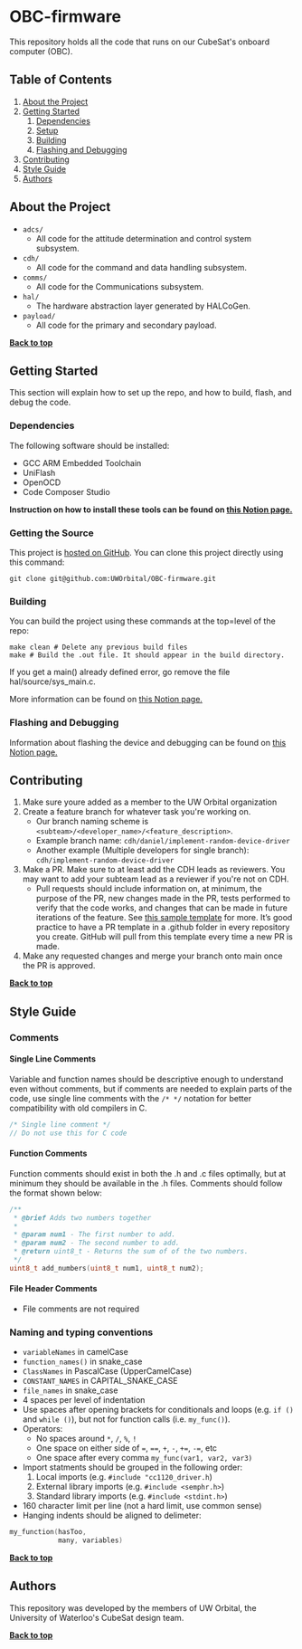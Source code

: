 # OBC-firmware

This repository holds all the code that runs on our CubeSat's onboard computer (OBC).

## Table of Contents

1. [About the Project](#about-the-project)
1. [Getting Started](#getting-started)
    1. [Dependencies](#dependencies)
    2. [Setup](#getting-the-source)
    3. [Building](#building)
    4. [Flashing and Debugging](#flashing-and-debugging)
1. [Contributing](#contributing)
1. [Style Guide](#style-guide)
1. [Authors](#authors)

## About the Project

* `adcs/`
    * All code for the attitude determination and control system subsystem.
* `cdh/`
    * All code for the command and data handling subsystem.
* `comms/`
    * All code for the Communications subsystem.
* `hal/`
    * The hardware abstraction layer generated by HALCoGen.
* `payload/`
    * All code for the primary and secondary payload.

**[Back to top](#table-of-contents)**

## Getting Started

This section will explain how to set up the repo, and how to build, flash, and debug the code.

### Dependencies

The following software should be installed:
* GCC ARM Embedded Toolchain
* UniFlash
* OpenOCD
* Code Composer Studio

**Instruction on how to install these tools can be found on [this Notion page.](https://www.notion.so/uworbital/OBC-Firmware-Development-Workflow-ab037261ce6c45189ea5ca8486b02c6b)**

### Getting the Source

This project is [hosted on GitHub](https://github.com/UWOrbital/OBC-firmware). You can clone this project directly using this command:
```
git clone git@github.com:UWOrbital/OBC-firmware.git
```

### Building

You can build the project using these commands at the top=level of the repo:

```
make clean # Delete any previous build files
make # Build the .out file. It should appear in the build directory.
```
If you get a main() already defined error, go remove the file hal/source/sys_main.c.

More information can be found on [this Notion page.](https://www.notion.so/uworbital/OBC-Firmware-Development-Workflow-ab037261ce6c45189ea5ca8486b02c6b)

### Flashing and Debugging
Information about flashing the device and debugging can be found on [this Notion page.](https://www.notion.so/uworbital/OBC-Firmware-Development-Workflow-ab037261ce6c45189ea5ca8486b02c6b)

## Contributing
1. Make sure youre added as a member to the UW Orbital organization
2. Create a feature branch for whatever task you're working on.
    * Our branch naming scheme is `<subteam>/<developer_name>/<feature_description>`.
    * Example branch name: `cdh/daniel/implement-random-device-driver`
    * Another example (Multiple developers for single branch): `cdh/implement-random-device-driver`
3. Make a PR. Make sure to at least add the CDH leads as reviewers. You may want to add your subteam lead as a reviewer if you're not on CDH.
    * Pull requests should include information on, at minimum, the purpose of the PR, new changes made in the PR, tests performed to verify that the code works, and changes that can be made in future iterations of the feature. See [this sample template](https://github.com/UWOrbital/CC1120Driver/blob/main/.github/pull_request_template.md) for more. It’s good practice to have a PR template in a .github folder in every repository you create. GitHub will pull from this template every time a new PR is made.
5. Make any requested changes and merge your branch onto main once the PR is approved.

**[Back to top](#table-of-contents)**

## Style Guide

### Comments

#### Single Line Comments

Variable and function names should be descriptive enough to understand even without comments, but if comments are needed to explain parts of the code, use single line comments with the `/* */` notation for better compatibility with old compilers in C.
```c
/* Single line comment */
// Do not use this for C code
```
#### Function Comments

Function comments should exist in both the .h and .c files optimally, but at minimum they should be available in the .h files. Comments should follow the format shown below:
```c
/**
 * @brief Adds two numbers together
 * 
 * @param num1 - The first number to add.
 * @param num2 - The second number to add.
 * @return uint8_t - Returns the sum of of the two numbers.
 */
uint8_t add_numbers(uint8_t num1, uint8_t num2);
```

#### File Header Comments

-   File comments are not required

### ****Naming and typing conventions****

-   `variableNames` in camelCase
-   `function_names()` in snake_case
-   `ClassNames` in PascalCase (UpperCamelCase)
-   `CONSTANT_NAMES` in CAPITAL_SNAKE_CASE
-   `file_names` in snake_case
-   4 spaces per level of indentation
-   Use spaces after opening brackets for conditionals and loops (e.g. `if ()` and `while ()`), but not for function calls (i.e. `my_func()`).
-   Operators:
    -   No spaces around `*`, `/`, `%`, `!`
    -   One space on either side of `=`, `==`, `+`, `-`, `+=`, `-=`, etc
    -   One space after every comma `my_func(var1, var2, var3)`
-   Import statments should be grouped in the following order:
    1.  Local imports (e.g. `#include "cc1120_driver.h`)
    2.  External library imports (e.g. `#include <semphr.h>`)
    3.  Standard library imports (e.g. `#include <stdint.h>`)
-   160 character limit per line (not a hard limit, use common sense)
-   Hanging indents should be aligned to delimeter:

```c
my_function(hasToo,
            many, variables)
```
**[Back to top](#table-of-contents)**

## Authors
This repository was developed by the members of UW Orbital, the University of Waterloo's CubeSat design team.

**[Back to top](#table-of-contents)**
